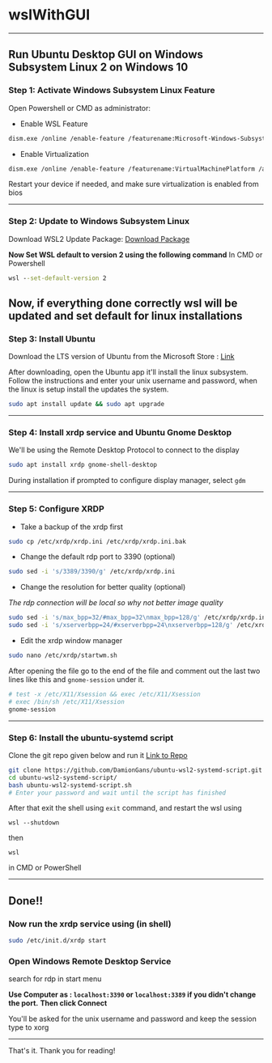 # wslWithGUI
---
Run Ubuntu Desktop GUI on Windows Subsystem Linux 2 on Windows 10
---
### Step 1: Activate Windows Subsystem Linux Feature
Open Powershell or CMD as administrator:
- Enable WSL Feature
```sh
dism.exe /online /enable-feature /featurename:Microsoft-Windows-Subsystem-Linux /all /norestart
```
- Enable Virtualization
```sh
dism.exe /online /enable-feature /featurename:VirtualMachinePlatform /all /norestart
```
Restart your device if needed, and make sure virtualization is enabled from bios

---
### Step 2: Update to Windows Subsystem Linux
Download WSL2 Update Package: [Download Package](https://wslstorestorage.blob.core.windows.net/wslblob/wsl_update_x64.msi)

**Now Set WSL default to version 2 using the following command**
In CMD or Powershell
```cmd
wsl --set-default-version 2
```

Now, if everything done correctly wsl will be updated and set default for linux installations
---
### Step 3: Install Ubuntu
Download the LTS version of Ubuntu from the Microsoft Store : [Link](https://www.microsoft.com/store/productId/9N6SVWS3RX71)

After downloading, open the Ubuntu app it'll install the linux subsystem.
Follow the instructions and enter your unix username and password, when the linux is setup install the updates the system.
```sh
sudo apt install update && sudo apt upgrade
```
---
### Step 4: Install xrdp service and Ubuntu Gnome Desktop
We'll be using the Remote Desktop Protocol to connect to the display

```sh
sudo apt install xrdp gnome-shell-desktop
```
During installation if prompted to configure display manager, select ```gdm```

---
### Step 5: Configure XRDP
- Take a backup of the xrdp first
```sh
sudo cp /etc/xrdp/xrdp.ini /etc/xrdp/xrdp.ini.bak
```
- Change the default rdp port to 3390 (optional)
```sh
sudo sed -i 's/3389/3390/g' /etc/xrdp/xrdp.ini
```
- Change the resolution for better quality (optional)

*The rdp connection will be local so why not better image quality*
```sh
sudo sed -i 's/max_bpp=32/#max_bpp=32\nmax_bpp=128/g' /etc/xrdp/xrdp.ini
sudo sed -i 's/xserverbpp=24/#xserverbpp=24\nxserverbpp=128/g' /etc/xrdp/xrdp.ini
```
- Edit the xrdp window manager
```sh
sudo nano /etc/xrdp/startwm.sh
```
After opening the file go to the end of the file and comment out the last two lines like this and
```gnome-session``` under it.
```sh
# test -x /etc/X11/Xsession && exec /etc/X11/Xsession
# exec /bin/sh /etc/X11/Xsession
gnome-session
```
---
### Step 6: Install the ubuntu-systemd script 
Clone the git repo given below and run it [Link to Repo](https://github.com/DamionGans/ubuntu-wsl2-systemd-script.git)
```sh
git clone https://github.com/DamionGans/ubuntu-wsl2-systemd-script.git
cd ubuntu-wsl2-systemd-script/
bash ubuntu-wsl2-systemd-script.sh
# Enter your password and wait until the script has finished
```
After that exit the shell using ```exit``` command, 
and restart the wsl using  
```
wsl --shutdown
```
then
```
wsl
```
in CMD or PowerShell

---
## Done!!
### Now run the xrdp service using (in shell)
```sh
sudo /etc/init.d/xrdp start
```
### Open Windows Remote Desktop Service
search for rdp in start menu

**Use Computer as : ```localhost:3390``` or ```localhost:3389``` if you didn't change the port.**
**Then click Connect**

You'll be asked for the unix username and password and keep the session type to xorg

---
That's it.
Thank you for reading!

